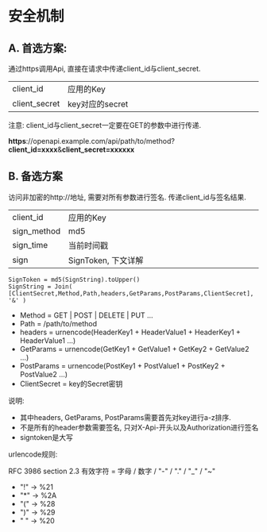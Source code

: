 # 安全机制

## A. 首选方案: 

通过https调用Api, 直接在请求中传递client_id与client_secret.

<table width="100%">
<tr><td width="20%">client_id</td><td>应用的Key</td></tr>
<tr><td width="20%">client_secret</td><td>key对应的secret</td></tr>
</table>

注意: client_id与client_secret一定要在GET的参数中进行传递.

<b>https</b>://openapi.example.com/api/path/to/method?<b>client_id=xxxx</b>&<b>client_secret=xxxxxx</b>

## B. 备选方案

访问非加密的http://地址, 需要对所有参数进行签名. 传递client_id与签名结果.

<table width="100%">
<tr><td width="20%">client_id</td><td>应用的Key</td></tr>
<tr><td width="20%">sign_method</td><td>md5</td></tr>
<tr><td width="20%">sign_time</td><td>当前时间戳</td></tr>
<tr><td width="20%">sign</td><td>SignToken, 下文详解</td></tr>
</table>

    SignToken = md5(SignString).toUpper()
    SignString = Join( [ClientSecret,Method,Path,headers,GetParams,PostParams,ClientSecret], '&' )

- Method = GET | POST | DELETE | PUT ...
- Path = /path/to/method
- headers = urnencode(HeaderKey1 + HeaderValue1 + HeaderKey1 + HeaderValue1 ...)
- GetParams = urnencode(GetKey1 + GetValue1 + GetKey2 + GetValue2 ...)
- PostParams = urnencode(PostKey1 + PostValue1 + PostKey2 + PostValue2 ...)
- ClientSecret = key的Secret密钥

说明:

- 其中headers, GetParams, PostParams需要首先对key进行a-z排序.
- 不是所有的header参数需要签名,  只对X-Api-开头以及Authorization进行签名
- signtoken是大写

urlencode规则:

RFC 3986 section 2.3
有效字符 = 字母 / 数字 / "-" / "." / "_" / "~"

- "!" -> %21
- "*" -> %2A
- "(" -> %28
- ")" -> %29
- " " -> %20

